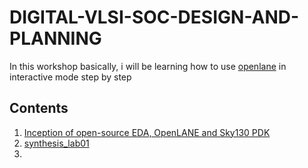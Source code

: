 
# DIGITAL-VLSI-SOC-DESIGN-AND-PLANNING
In this workshop basically, i will be learning how to use [openlane](https://github.com/The-OpenROAD-Project/OpenLane) in interactive mode step by step

## Contents
1. [Inception of open-source EDA, OpenLANE and Sky130 PDK](https://github.com/navi2311/DIGITAL-VLSI-SOC-DESIGN-AND-PLANNING/blob/main/Sky130%20Day%201%20-%20Inception%20of%20open-source%20EDA%2C%20OpenLANE%20and%20Sky130%20PDK/readme.md)
2. [synthesis_lab01]()
3. 


